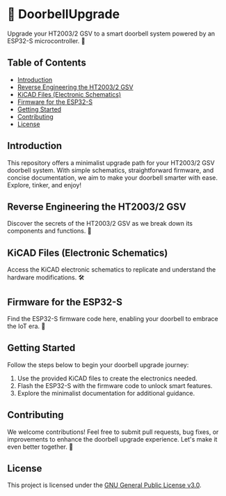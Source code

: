 # 🚪 DoorbellUpgrade

Upgrade your HT2003/2 GSV to a smart doorbell system powered by an ESP32-S microcontroller. 📶

## Table of Contents
- [Introduction](#introduction)
- [Reverse Engineering the HT2003/2 GSV](#reverse-engineering-the-ht2003-2-gsv)
- [KiCAD Files (Electronic Schematics)](#kicad-files-electronic-schematics)
- [Firmware for the ESP32-S](#firmware-for-the-esp32-s)
- [Getting Started](#getting-started)
- [Contributing](#contributing)
- [License](#license)

## Introduction

This repository offers a minimalist upgrade path for your HT2003/2 GSV doorbell system. With simple schematics, straightforward firmware, and concise documentation, we aim to make your doorbell smarter with ease. Explore, tinker, and enjoy!

## Reverse Engineering the HT2003/2 GSV

Discover the secrets of the HT2003/2 GSV as we break down its components and functions. 🧐

## KiCAD Files (Electronic Schematics)

Access the KiCAD electronic schematics to replicate and understand the hardware modifications. 🛠️

## Firmware for the ESP32-S

Find the ESP32-S firmware code here, enabling your doorbell to embrace the IoT era. 📲

## Getting Started

Follow the steps below to begin your doorbell upgrade journey:

1. Use the provided KiCAD files to create the electronics needed.
2. Flash the ESP32-S with the firmware code to unlock smart features.
3. Explore the minimalist documentation for additional guidance.

## Contributing

We welcome contributions! Feel free to submit pull requests, bug fixes, or improvements to enhance the doorbell upgrade experience. Let's make it even better together. 🙌

## License

This project is licensed under the [GNU General Public License v3.0](LICENSE).
